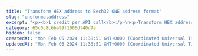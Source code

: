 ```yaml
---
title: "Transform HEX address to Bech32 ONE address format"
slug: "oneformataddress"
excerpt: "<p><b>1 credit per API call</b></p>\n<p>Transform HEX address to Bech32 format with one prefix.</p>"
category: 65c0c8c6ba99f1006df40d7a
hidden: false
createdAt: "Mon Feb 05 2024 11:38:51 GMT+0000 (Coordinated Universal Time)"
updatedAt: "Mon Feb 05 2024 11:38:51 GMT+0000 (Coordinated Universal Time)"
---
```

